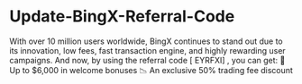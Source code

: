 # Update-BingX-Referral-Code
With over 10 million users worldwide, BingX continues to stand out due to its innovation, low fees, fast transaction engine, and highly rewarding user campaigns.  And now, by using the referral code [ EYRFXI] , you can get:  🎁 Up to $6,000 in welcome bonuses  📉 An exclusive 50% trading fee discount  
